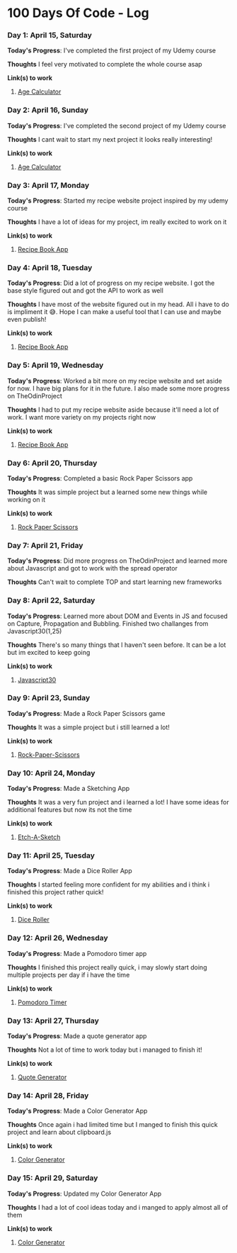 # 100 Days Of Code - Log

<!-- 
### Day 0: February 30, 2016 (Example 1)
##### (delete me or comment me out)

**Today's Progress**: Fixed CSS, worked on canvas functionality for the app.

**Thoughts:** I really struggled with CSS, but, overall, I feel like I am slowly getting better at it. Canvas is still new for me, but I managed to figure out some basic functionality.

**Link to work:** [Calculator App](http://www.example.com)

### Day 0: February 30, 2016 (Example 2)
##### (delete me or comment me out)

**Today's Progress**: Fixed CSS, worked on canvas functionality for the app.

**Thoughts**: I really struggled with CSS, but, overall, I feel like I am slowly getting better at it. Canvas is still new for me, but I managed to figure out some basic functionality.

**Link(s) to work**: [Calculator App](http://www.example.com) 
-->


### Day 1: April 15, Saturday

**Today's Progress**: I've completed the first project of my Udemy course

**Thoughts** I feel very motivated to complete the whole course asap

**Link(s) to work**
1. [Age Calculator](https://github.com/nicknanos/60-HTML-CSS-JS-Projects/tree/main/Age%20Calculator)

### Day 2: April 16, Sunday

**Today's Progress**: I've completed the second project of my Udemy course

**Thoughts** I cant wait to start my next project it looks really interesting!

**Link(s) to work**
1. [Age Calculator](https://github.com/nicknanos/60-HTML-CSS-JS-Projects/tree/main/Tip%20Calculator)

### Day 3: April 17, Monday

**Today's Progress**: Started my recipe website project inspired by my udemy course

**Thoughts** I have a lot of ideas for my project, im really excited to work on it

**Link(s) to work**
1. [Recipe Book App](https://github.com/nicknanos/60-HTML-CSS-JS-Projects/tree/main/Recipe%20Book%20App)

### Day 4: April 18, Tuesday

**Today's Progress**: Did a lot of progress on my recipe website. I got the base style figured out and got the API to work as well

**Thoughts** I have most of the website figured out in my head. All i have to do is impliment it 😅. Hope I can make a useful tool that I can use and maybe even publish!

**Link(s) to work**
1. [Recipe Book App](https://github.com/nicknanos/60-HTML-CSS-JS-Projects/tree/main/Recipe%20Book%20App)

### Day 5: April 19, Wednesday

**Today's Progress**: 
Worked a bit more on my recipe website and set aside for now. I have big plans for it in the future. I also made some more progress on TheOdinProject

**Thoughts** I had to put my recipe website aside because it'll need a lot of work. I want more variety on my projects right now

**Link(s) to work**
1. [Recipe Book App](https://github.com/nicknanos/60-HTML-CSS-JS-Projects/tree/main/Recipe%20Book%20App)

### Day 6: April 20, Thursday

**Today's Progress**: 
Completed a basic Rock Paper Scissors app

**Thoughts** It was simple project but a learned some new things while working on it 

**Link(s) to work**
1. [Rock Paper Scissors](https://nicknanos.github.io/rock-paper-scissors/)

### Day 7: April 21, Friday

**Today's Progress**: 
Did more progress on TheOdinProject and learned more about Javascript and got to work with the spread operator

**Thoughts** Can't wait to complete TOP and start learning new frameworks

### Day 8: April 22, Saturday

**Today's Progress**: 
Learned more about DOM and Events in JS and focused on Capture, Propagation and Bubbling. Finished two challanges from Javascript30(1,25)

**Thoughts** There's so many things that I haven't seen before. It can be a lot but im excited to keep going

**Link(s) to work**
1. [Javascript30](https://github.com/nicknanos/JavaScript30)

### Day 9: April 23, Sunday

**Today's Progress**: 
Made a Rock Paper Scissors game

**Thoughts** It was a simple project but i still learned a lot!

**Link(s) to work**
1. [Rock-Paper-Scissors](https://nicknanos.github.io/rock-paper-scissors)

### Day 10: April 24, Monday

**Today's Progress**: 
Made a Sketching App

**Thoughts** It was a very fun project and i learned a lot! I have some ideas for additional features but now its not the time

**Link(s) to work**
1. [Etch-A-Sketch](https://nicknanos.github.io/Etch-A-Sketch/)

### Day 11: April 25, Tuesday

**Today's Progress**: 
Made a Dice Roller App

**Thoughts** I started feeling more confident for my abilities and i think i finished this project rather quick!

**Link(s) to work**
1. [Dice Roller](https://nicknanos.github.io/60-HTML-CSS-JS-Projects/Dice%20Roller/index.html)

### Day 12: April 26, Wednesday

**Today's Progress**: 
Made a Pomodoro timer app

**Thoughts** I finished this project really quick, i may slowly start doing multiple projects per day if i have the time

**Link(s) to work**
1. [Pomodoro Timer](https://nicknanos.github.io/60-HTML-CSS-JS-Projects/Pomodoro%20Timer/index.html)

### Day 13: April 27, Thursday

**Today's Progress**: 
Made a quote generator app

**Thoughts** Not a lot of time to work today but i managed to finish it!

**Link(s) to work**
1. [Quote Generator](https://nicknanos.github.io/60-HTML-CSS-JS-Projects/Quote-Generator/index.html)

### Day 14: April 28, Friday

**Today's Progress**: 
Made a Color Generator App

**Thoughts** Once again i had limited time but I manged to finish this quick project and learn about clipboard.js

**Link(s) to work**
1. [Color Generator](https://nicknanos.github.io/60-HTML-CSS-JS-Projects/Color-Generator/index.html)

### Day 15: April 29, Saturday

**Today's Progress**: 
Updated my Color Generator App

**Thoughts** I had a lot of cool ideas today and i manged to apply almost all of them

**Link(s) to work**
1. [Color Generator](https://nicknanos.github.io/60-HTML-CSS-JS-Projects/Color-Generator/index.html)